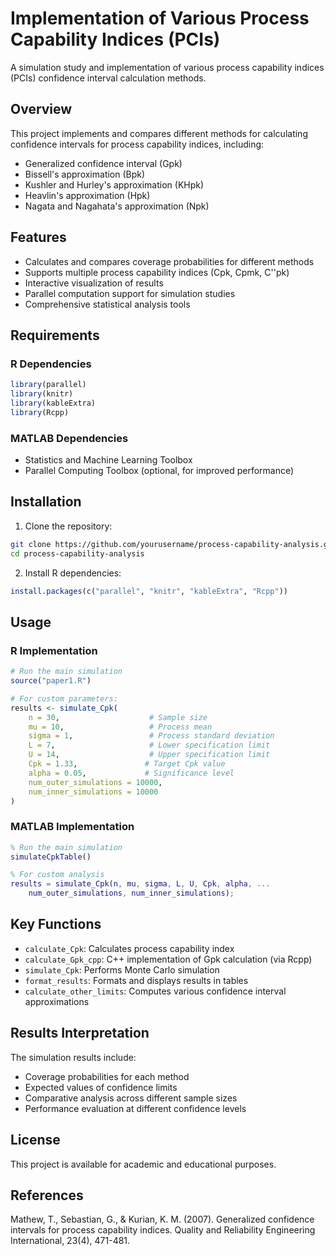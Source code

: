 # Implementation of Various Process Capability Indices (PCIs)

A simulation study and implementation of various process capability indices (PCIs) confidence interval calculation methods.

## Overview

This project implements and compares different methods for calculating confidence intervals for process capability indices, including:
- Generalized confidence interval (Gpk)
- Bissell's approximation (Bpk)
- Kushler and Hurley's approximation (KHpk)
- Heavlin's approximation (Hpk)
- Nagata and Nagahata's approximation (Npk)

## Features

- Calculates and compares coverage probabilities for different methods
- Supports multiple process capability indices (Cpk, Cpmk, C''pk)
- Interactive visualization of results
- Parallel computation support for simulation studies
- Comprehensive statistical analysis tools

## Requirements

### R Dependencies
```R
library(parallel)
library(knitr)
library(kableExtra)
library(Rcpp)
```

### MATLAB Dependencies
- Statistics and Machine Learning Toolbox
- Parallel Computing Toolbox (optional, for improved performance)

## Installation

1. Clone the repository:
```bash
git clone https://github.com/yourusername/process-capability-analysis.git
cd process-capability-analysis
```

2. Install R dependencies:
```R
install.packages(c("parallel", "knitr", "kableExtra", "Rcpp"))
```

## Usage

### R Implementation

```R
# Run the main simulation
source("paper1.R")

# For custom parameters:
results <- simulate_Cpk(
    n = 30,                    # Sample size
    mu = 10,                   # Process mean
    sigma = 1,                 # Process standard deviation
    L = 7,                     # Lower specification limit
    U = 14,                    # Upper specification limit
    Cpk = 1.33,               # Target Cpk value
    alpha = 0.05,             # Significance level
    num_outer_simulations = 10000,
    num_inner_simulations = 10000
)
```

### MATLAB Implementation

```matlab
% Run the main simulation
simulateCpkTable()

% For custom analysis
results = simulate_Cpk(n, mu, sigma, L, U, Cpk, alpha, ...
    num_outer_simulations, num_inner_simulations);
```

## Key Functions

- `calculate_Cpk`: Calculates process capability index
- `calculate_Gpk_cpp`: C++ implementation of Gpk calculation (via Rcpp)
- `simulate_Cpk`: Performs Monte Carlo simulation
- `format_results`: Formats and displays results in tables
- `calculate_other_limits`: Computes various confidence interval approximations

## Results Interpretation

The simulation results include:
- Coverage probabilities for each method
- Expected values of confidence limits
- Comparative analysis across different sample sizes
- Performance evaluation at different confidence levels

## License

This project is available for academic and educational purposes.

## References

Mathew, T., Sebastian, G., & Kurian, K. M. (2007). Generalized confidence intervals for process capability indices. Quality and Reliability Engineering International, 23(4), 471-481.
